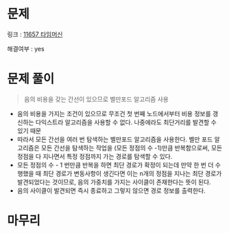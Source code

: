 # 문제
링크 : [11657 타임머신](https://www.acmicpc.net/problem/11657)

해결여부 : yes

# 문제 풀이
> 음의 비용을 갖는 간선이 있으므로 벨만포드 알고리즘 사용

- 음의 비용을 가지는 조건이 있으므로 무조건 첫 번째 노드에서부터 비용 정보를 갱신하는 다익스트라 알고리즘을 사용할 수 없다. 나중에라도 최단거리를 발견할 수 있기 때문
- 따라서 모든 간선을 여러 번 탐색하는 벨만포드 알고리즘을 사용한다. 벨만 포드 알고리즘은 모든 간선을 탐색하는 작업을 (모든 정점의 수 -1)만큼 반복함으로써, 모든 정점을 다 지나면서 특정 정점까지 가는 경로를 탐색할 수 있다.
- 모든 정점의 수 - 1 번만큼 반복을 하면 최단 경로가 확정이 되는데 만약 한 번 더 수행했을 때 최단 경로가 변동사항이 생긴다면 이는 n개의 정점을 지나는 최단 경로가 발견되었다는 것이므로, 음의 가중치를 가지는 사이클이 존재한다는 뜻이 된다.
- 음의 사이클이 발견되면 즉시 종료하고 그렇지 않으면 경로 정보를 출력한다.

# 마무리